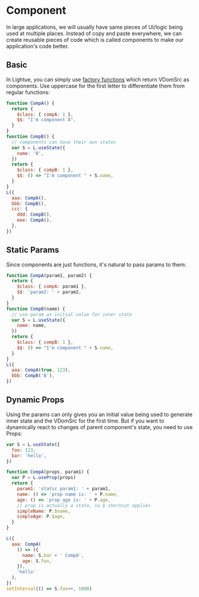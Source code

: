 # Component

In large applications, we will usually have same pieces of UI/logic being used at multiple places. Instead of copy and paste everywhere, we can create reusable pieces of code which is called components to make our application's code better.

## Basic

In Lightue, you can simply use [factory functions](https://www.geeksforgeeks.org/what-are-factory-functions-in-javascript/) which return VDomSrc as components. Use uppercase for the first letter to differentiate them from regular functions:

```js
function CompA() {
  return {
    $class: { compA: 1 },
    $$: "I'm component A",
  }
}
function CompB() {
  // components can have their own states
  var S = L.useState({
    name: 'B',
  })
  return {
    $class: { compB: 1 },
    $$: () => "I'm component " + S.name,
  }
}
L({
  aaa: CompA(),
  bbb: CompB(),
  ccc: {
    ddd: CompB(),
    eee: CompA(),
  },
})
```

## Static Params

Since components are just functions, it's natural to pass params to them:

```js
function CompA(param1, param2) {
  return {
    $class: { compA: param1 },
    $$: 'param2: ' + param2,
  }
}
function CompB(name) {
  // use param as initial value for inner state
  var S = L.useState({
    name: name,
  })
  return {
    $class: { compB: 1 },
    $$: () => "I'm component " + S.name,
  }
}
L({
  aaa: CompA(true, 123),
  bbb: CompB('B'),
})
```

## Dynamic Props

Using the params can only gives you an initial value being used to generate inner state and the VDomSrc for the first time. But if you want to dynamically react to changes of parent component's state, you need to use Props:

```js
var S = L.useState({
  foo: 123,
  bar: 'hello',
})

function CompA(props, param1) {
  var P = L.useProp(props)
  return {
    param1: 'static param1: ' + param1,
    name: () => 'prop name is: ' + P.name,
    age: () => 'prop age is: ' + P.age,
    // prop is actually a state, so $ shortcut applies
    simpleName: P.$name,
    simpleAge: P.$age,
  }
}

L({
  aaa: CompA(
    () => ({
      name: S.bar + ' CompA',
      age: S.foo,
    }),
    'hello'
  ),
})
setInterval(() => S.foo++, 1000)
```
